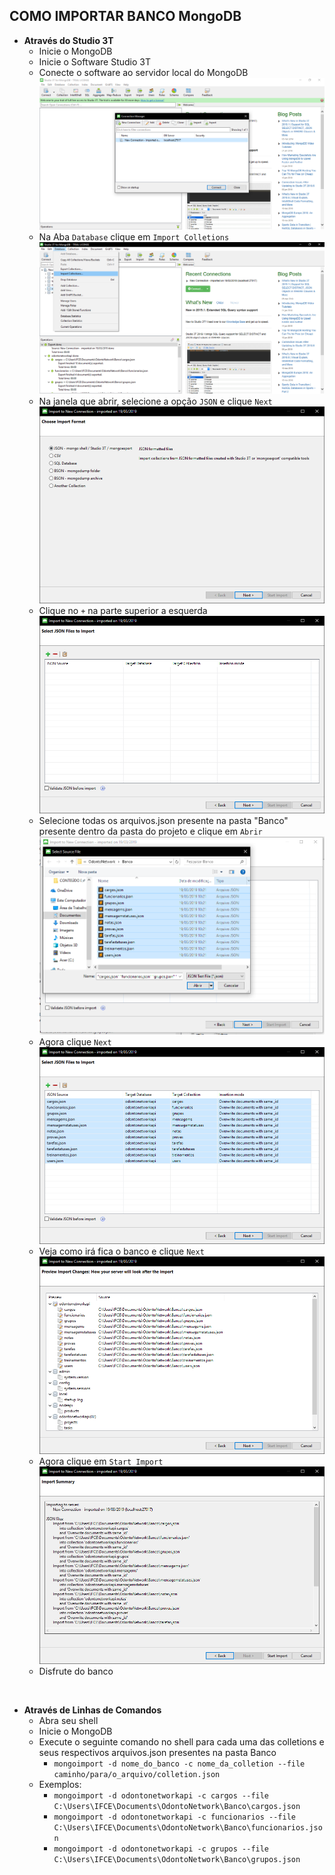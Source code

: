 <strong><h2>COMO IMPORTAR BANCO MongoDB</h2></strong>
- <strong>Através do Studio 3T</strong>
  - Inicie o MongoDB
  - Inicie o Software Studio 3T
  - Conecte o software ao servidor local do MongoDB
  ![](Importar_Banco/Capturar_07.PNG)
  - Na Aba `Database` clique em `Import Colletions`
  ![](Importar_Banco/Capturar_00.PNG)
  - Na janela que abrir, selecione a opção `JSON` e clique `Next`
  ![](Importar_Banco/Capturar_01.PNG)
  - Clique no `+` na parte superior a esquerda
  ![](Importar_Banco/Capturar_02.PNG)
  - Selecione todas os arquivos.json presente na pasta "Banco" presente dentro da pasta do projeto e clique em `Abrir`
  ![](Importar_Banco/Capturar_03.PNG)
  - Agora clique `Next`
  ![](Importar_Banco/Capturar_04.PNG)
  - Veja como irá fica o banco e clique `Next`
  ![](Importar_Banco/Capturar_05.PNG)
  - Agora clique em `Start Import`
  ![](Importar_Banco/Capturar_06.PNG)
  - Disfrute do banco
<Br>

- <strong>Através de Linhas de Comandos</strong>
  - Abra seu shell
  - Inicie o MongoDB
  - Execute o seguinte comando no shell para cada uma das colletions e seus respectivos arquivos.json presentes na pasta Banco 
    - `mongoimport -d nome_do_banco -c nome_da_colletion --file caminho/para/o_arquivo/colletion.json`
  - Exemplos:
    - `mongoimport -d odontonetworkapi -c cargos --file C:\Users\IFCE\Documents\OdontoNetwork\Banco\cargos.json`
    - `mongoimport -d odontonetworkapi -c funcionarios --file C:\Users\IFCE\Documents\OdontoNetwork\Banco\funcionarios.json`
    - `mongoimport -d odontonetworkapi -c grupos --file C:\Users\IFCE\Documents\OdontoNetwork\Banco\grupos.json`

